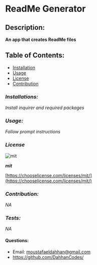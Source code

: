 
  # **ReadMe Generator**

  ## **Description:**
 **An app that creates ReadMe files**

  ## Table of Contents:
   - [Installation](#installion)
   - [Usage](#usage)
   - [License](#license)
   - [Contribution](#contribution)

  ### *Installations:*

  _Install inquirer and required packages_

  ### *Usage:*
  _Follow prompt instructions_

  ### *License*
  
  
  ![mit](https://img.shields.io/badge/license-mit-green)
  
  
  ***mit***

  
  [https://chooselicense.com/licenses/mit/](https://chooselicense.com/licenses/mit/)
  

  
  
  ### *Contribution:*
  _NA_

  ### *Tests:*
  _NA_

  #### Questions:
 - Email: moustafaeldahhan@gmail.com
 - https://github.com/DahhanCodes/

